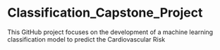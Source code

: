 # Classification_Capstone_Project
This GitHub project focuses on the development of a machine learning classification model to predict the Cardiovascular Risk
